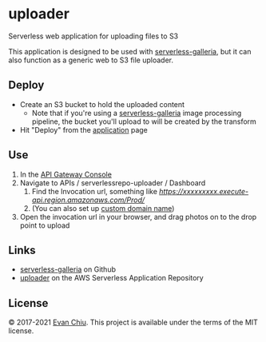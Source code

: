 # uploader

Serverless web application for uploading files to S3

This application is designed to be used with [serverless-galleria](https://github.com/evanchiu/serverless-galleria), but it can also function as a generic web to S3 file uploader.

## Deploy
* Create an S3 bucket to hold the uploaded content
  * Note that if you're using a [serverless-galleria](https://github.com/evanchiu/serverless-galleria) image processing pipeline, the bucket you'll upload to will be created by the transform
* Hit "Deploy" from the [application](https://serverlessrepo.aws.amazon.com/#/applications/arn:aws:serverlessrepo:us-east-1:233054207705:applications~uploader) page

## Use
1. In the [API Gateway Console](https://console.aws.amazon.com/apigateway)
1. Navigate to APIs / serverlessrepo-uploader / Dashboard
    1. Find the Invocation url, something like *https://xxxxxxxxx.execute-api.region.amazonaws.com/Prod/*
    1. (You can also set up [custom domain name](http://docs.aws.amazon.com/apigateway/latest/developerguide/how-to-custom-domains.html))
1. Open the invocation url in your browser, and drag photos on to the drop point to upload

## Links
* [serverless-galleria](https://github.com/evanchiu/serverless-galleria) on Github
* [uploader](https://serverlessrepo.aws.amazon.com/#/applications/arn:aws:serverlessrepo:us-east-1:233054207705:applications~uploader) on the AWS Serverless Application Repository

## License
&copy; 2017-2021 [Evan Chiu](https://evanchiu.com). This project is available under the terms of the MIT license.
